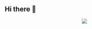 ## Hi there 👋
<p align="center">
    <a href="https://www.youtube.com/watch?v=0lo9AZqb9hs&ab_channel=Markus%E2%80%99World" title="Гойда">  
        <img src="https://theblueprint.ru/upload/28190m/vms/0dd4b6b32a38935196171c79b7b978db.gif" />
    </a>
</p>
